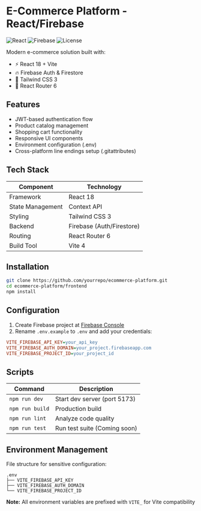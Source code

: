 # E-Commerce Platform - React/Firebase

![React](https://img.shields.io/badge/react-18.2.0-blue)
![Firebase](https://img.shields.io/badge/firebase-10.5.2-orange)
![License](https://img.shields.io/badge/license-MIT-green)

Modern e-commerce solution built with:

- ⚡ React 18 + Vite
- 🔥 Firebase Auth & Firestore
- 🎨 Tailwind CSS 3
- 🧭 React Router 6

## Features

- JWT-based authentication flow
- Product catalog management
- Shopping cart functionality
- Responsive UI components
- Environment configuration (.env)
- Cross-platform line endings setup (.gitattributes)

## Tech Stack

| Component       | Technology              |
|-----------------|-------------------------|
| Framework       | React 18                |
| State Management| Context API             |
| Styling         | Tailwind CSS 3          |
| Backend         | Firebase (Auth/Firestore)|
| Routing         | React Router 6          |
| Build Tool      | Vite 4                  |

## Installation

```bash
git clone https://github.com/yourrepo/ecommerce-platform.git
cd ecommerce-platform/frontend
npm install
```

## Configuration

1. Create Firebase project at [Firebase Console](https://console.firebase.google.com/)
2. Rename `.env.example` to `.env` and add your credentials:

```ini
VITE_FIREBASE_API_KEY=your_api_key
VITE_FIREBASE_AUTH_DOMAIN=your_project.firebaseapp.com
VITE_FIREBASE_PROJECT_ID=your_project_id
```

## Scripts

| Command         | Description                          |
|-----------------|--------------------------------------|
| `npm run dev`   | Start dev server (port 5173)         |
| `npm run build` | Production build                     |
| `npm run lint`  | Analyze code quality                 |
| `npm run test`  | Run test suite (Coming soon)         |

## Environment Management

File structure for sensitive configuration:
```
.env
├── VITE_FIREBASE_API_KEY
├── VITE_FIREBASE_AUTH_DOMAIN
└── VITE_FIREBASE_PROJECT_ID
```

**Note:** All environment variables are prefixed with `VITE_` for Vite compatibility
